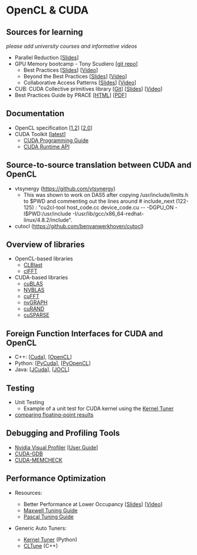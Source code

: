 # OpenCL & CUDA


## Sources for learning
 *please add university courses and informative videos*
 * Parallel Reduction [[Slides](http://developer.download.nvidia.com/compute/cuda/1.1-Beta/x86_website/projects/reduction/doc/reduction.pdf)]
 * GPU Memory bootcamp - Tony Scudiero [[git repo](https://github.com/tscudiero/MemBootcamp)]
   * Best Practices [[Slides](https://github.com/tscudiero/MemBootcamp/blob/master/Slides/S5353_Scudiero_Bootcamp1.pdf)] [[Video](http://on-demand.gputechconf.com/gtc/2015/video/S5353.html)]
   * Beyond the Best Practices [[Slides](https://github.com/tscudiero/MemBootcamp/blob/master/Slides/S5376-Scudiero_Bootcamp2.pdf)] [[Video](http://on-demand.gputechconf.com/gtc/2015/video/S5376.html)]
   * Collaborative Access Patterns [[Slides](https://github.com/tscudiero/MemBootcamp/blob/master/Slides/S6181-Scudiero_Bootcamp3.pdf)] [[Video](http://on-demand.gputechconf.com/gtc/2016/video/s6181-tony-scudiero-bootcamp-3.mp4)]
 * CUB: CUDA Collective primitives library [[Git](https://github.com/NVlabs/cub)] [[Slides](http://on-demand.gputechconf.com/gtc/2015/presentation/S5617-Duane-Merrill.pdf)] [[Video](http://on-demand.gputechconf.com/gtc/2015/video/S5617.html)]
 * Best Practices Guide by PRACE [[HTML](https://prace-ri.eu/training-support/best-practice-guides/best-practice-guide-gpgpu/)] [[PDF](https://prace-ri.eu/wp-content/uploads/Best-Practice-Guide_GPGPU.pdf)]

## Documentation
* OpenCL specification [[1.2](https://www.khronos.org/registry/cl/sdk/1.2/docs/man/xhtml/)] [[2.0](https://www.khronos.org/registry/cl/sdk/2.0/docs/man/xhtml/)]
* CUDA Toolkit [[latest](http://docs.nvidia.com/cuda/index.html)]
   * [CUDA Programming Guide](http://docs.nvidia.com/cuda/cuda-c-programming-guide/index.html)
   * [CUDA Runtime API](http://docs.nvidia.com/cuda/cuda-runtime-api/index.html)


## Source-to-source translation between CUDA and OpenCL
* vtsynergy (https://github.com/vtsynergy)
   * This was shown to work on DAS5 after copying /usr/include/limits.h to $PWD and commenting out the lines around # include_next (122-125) :
   "cu2cl-tool host_code.cc device_code.cu  -- -DGPU_ON -I$PWD:/usr/include -I/usr/lib/gcc/x86_64-redhat-linux/4.8.2/include".
* cutocl (https://github.com/benvanwerkhoven/cutocl)


## Overview of libraries
* OpenCL-based libraries
  * [CLBlast](https://github.com/CNugteren/CLBlast)
  * [clFFT](https://github.com/clMathLibraries/clFFT)
* CUDA-based libraries
  * [cuBLAS](http://docs.nvidia.com/cuda/cublas/index.html)
  * [NVBLAS](http://docs.nvidia.com/cuda/nvblas/index.html)
  * [cuFFT](http://docs.nvidia.com/cuda/cufft/index.html)
  * [nvGRAPH](http://docs.nvidia.com/cuda/nvgraph/index.html)
  * [cuRAND](http://docs.nvidia.com/cuda/curand/index.html)
  * [cuSPARSE](http://docs.nvidia.com/cuda/cusparse/index.html)


## Foreign Function Interfaces for CUDA and OpenCL
 * C++: [[Cuda](https://github.com/eyalroz/cuda-api-wrappers/)], [[OpenCL](https://github.com/KhronosGroup/OpenCL-CLHPP)]
 * Python: [[PyCuda](https://mathema.tician.de/software/pycuda/)], [[PyOpenCL](https://mathema.tician.de/software/pycuda/)]
 * Java: [[JCuda](http://www.jcuda.org/)], [[JOCL](http://www.jocl.org/)]


## Testing
 * Unit Testing
    * Example of a unit test for CUDA kernel using the [Kernel Tuner](https://github.com/benvanwerkhoven/kernel_tuner/blob/master/examples/cuda/test_vector_add.py)
 * [comparing floating-point results](http://docs.nvidia.com/cuda/floating-point/index.html)


## Debugging and Profiling Tools
 * [Nvidia Visual Profiler](https://developer.nvidia.com/nvidia-visual-profiler) [[User Guide](http://docs.nvidia.com/cuda/profiler-users-guide)]
 * [CUDA-GDB](http://docs.nvidia.com/cuda/cuda-gdb/index.html)
 * [CUDA-MEMCHECK](http://docs.nvidia.com/cuda/cuda-memcheck/index.html)


## Performance Optimization
 * Resources:
     * Better Performance at Lower Occupancy [[Slides](http://www.nvidia.com/content/gtc-2010/pdfs/2238_gtc2010.pdf)] [[Video](http://on-demand.gputechconf.com/gtc/2010/video/S12238-Better-Performance-at-Lower-Occupancy.mp4)]
     * [Maxwell Tuning Guide](http://docs.nvidia.com/cuda/maxwell-tuning-guide)
     * [Pascal Tuning Guide](http://docs.nvidia.com/cuda/pascal-tuning-guide)

 * Generic Auto Tuners:
     * [Kernel Tuner](https://github.com/benvanwerkhoven/kernel_tuner) (Python)
     * [CLTune](https://github.com/CNugteren/CLTune) (C++)
